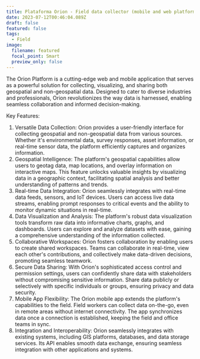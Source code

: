```yaml
---
title: Plataforma Orion - Field data collector (mobile and web platform) - 2019
date: 2023-07-12T00:46:04.089Z
draft: false
featured: false
tags:
  - Field
image:
  filename: featured
  focal_point: Smart
  preview_only: false
---
```

<!--StartFragment-->

The Orion Platform is a cutting-edge web and mobile application that serves as a powerful solution for collecting, visualizing, and sharing both geospatial and non-geospatial data. Designed to cater to diverse industries and professionals, Orion revolutionizes the way data is harnessed, enabling seamless collaboration and informed decision-making.

Key Features:

1. Versatile Data Collection: Orion provides a user-friendly interface for collecting geospatial and non-geospatial data from various sources. Whether it's environmental data, survey responses, asset information, or real-time sensor data, the platform efficiently captures and organizes information.
2. Geospatial Intelligence: The platform's geospatial capabilities allow users to geotag data, map locations, and overlay information on interactive maps. This feature unlocks valuable insights by visualizing data in a geographic context, facilitating spatial analysis and better understanding of patterns and trends.
3. Real-time Data Integration: Orion seamlessly integrates with real-time data feeds, sensors, and IoT devices. Users can access live data streams, enabling prompt responses to critical events and the ability to monitor dynamic situations in real-time.
4. Data Visualization and Analysis: The platform's robust data visualization tools transform raw data into informative charts, graphs, and dashboards. Users can explore and analyze datasets with ease, gaining a comprehensive understanding of the information collected.
5. Collaborative Workspaces: Orion fosters collaboration by enabling users to create shared workspaces. Teams can collaborate in real-time, view each other's contributions, and collectively make data-driven decisions, promoting seamless teamwork.
6. Secure Data Sharing: With Orion's sophisticated access control and permission settings, users can confidently share data with stakeholders without compromising sensitive information. Share data publicly or selectively with specific individuals or groups, ensuring privacy and data security.
7. Mobile App Flexibility: The Orion mobile app extends the platform's capabilities to the field. Field workers can collect data on-the-go, even in remote areas without internet connectivity. The app synchronizes data once a connection is established, keeping the field and office teams in sync.
8. Integration and Interoperability: Orion seamlessly integrates with existing systems, including GIS platforms, databases, and data storage services. Its API enables smooth data exchange, ensuring seamless integration with other applications and systems.

<!--EndFragment-->